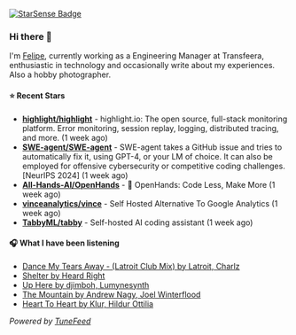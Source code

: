 <a href="https://starsense.app/developer-types" target="_blank"><img src="https://starsense.app/api/badge/?user=valtlfelipe" alt="StarSense Badge"></a>

### Hi there 👋

I'm [Felipe](https://felipevm.com), currently working as a Engineering Manager at Transfeera, enthusiastic in technology and occasionally write about my experiences. Also a hobby photographer.

#### ⭐ Recent Stars
- **[highlight/highlight](https://github.com/highlight/highlight)** - highlight.io: The open source, full-stack monitoring platform. Error monitoring, session replay, logging, distributed tracing, and more. (1 week ago)
- **[SWE-agent/SWE-agent](https://github.com/SWE-agent/SWE-agent)** - SWE-agent takes a GitHub issue and tries to automatically fix it, using GPT-4, or your LM of choice. It can also be employed for offensive cybersecurity or competitive coding challenges. [NeurIPS 2024]  (1 week ago)
- **[All-Hands-AI/OpenHands](https://github.com/All-Hands-AI/OpenHands)** - 🙌 OpenHands: Code Less, Make More (1 week ago)
- **[vinceanalytics/vince](https://github.com/vinceanalytics/vince)** - Self Hosted Alternative To Google Analytics (1 week ago)
- **[TabbyML/tabby](https://github.com/TabbyML/tabby)** - Self-hosted AI coding assistant (1 week ago)

#### 🎧 What I have been listening
- [Dance My Tears Away - (Latroit Club Mix) by Latroit, Charlz](https://open.spotify.com/track/4XNn3iaEu6MLiOnt5makMJ)
- [Shelter by Heard Right](https://open.spotify.com/track/1g5v7prEvy1025EjEkLiEC)
- [Up Here by djimboh, Lumynesynth](https://open.spotify.com/track/4Bhvds0QIzg1Gp0WRXCJGN)
- [The Mountain by Andrew Nagy, Joel Winterflood](https://open.spotify.com/track/25DrHc6fsJ1UumUHHHXppc)
- [Heart To Heart by Klur, Hildur Ottilia](https://open.spotify.com/track/7MLb9m5z7ullTT5u6vXBad)

_Powered by [TuneFeed](https://tunefeed.app?ref=github.com)_


